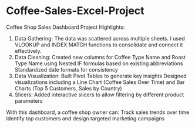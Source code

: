 # Coffee-Sales-Excel-Project
Coffee Shop Sales Dashboard 
Project Highlights:
1. Data Gathering:
The data was scattered across multiple sheets. I used VLOOKUP and INDEX MATCH functions to consolidate and connect it effectively.
2. Data Cleaning:
Created new columns for Coffee Type Name and Roast Type Name using Nested IF formulas based on existing abbreviations
Standardized date formats for consistency
3. Data Visualization:
Built Pivot Tables to generate key insights
Designed visualizations including a Line Chart (Coffee Sales Over Time) and Bar Charts (Top 5 Customers, Sales by Country)
4. Slicers:
 Added interactive slicers to allow filtering by different product parameters

With this dashboard, a coffee shop owner can:
Track sales trends over time
Identify top customers and design targeted marketing campaigns
